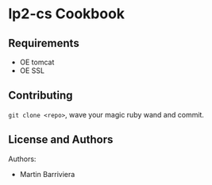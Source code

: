 lp2-cs Cookbook
===============

Requirements
------------

  * OE tomcat
  * OE SSL

Contributing
------------

`git clone <repo>`, wave your magic ruby wand and commit. 

License and Authors
-------------------
Authors:
  * Martin Barriviera

